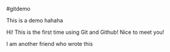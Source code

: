 #gitdemo

This is a demo hahaha

Hi! This is the first time using Git and Github! Nice to meet you!

I am another friend who wrote this
